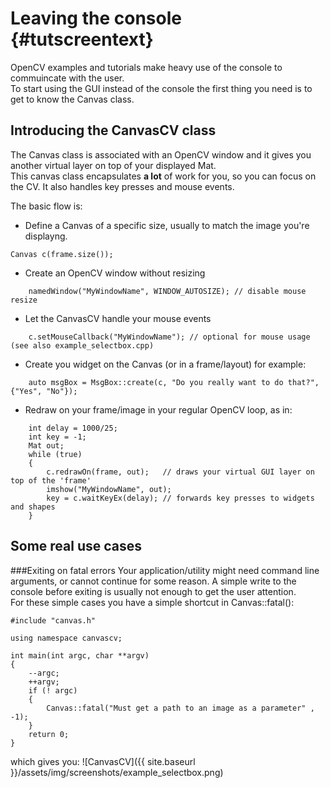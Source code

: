 Leaving the console {#tutscreentext}
===================
OpenCV examples and tutorials make heavy use of the console to commuincate with the user.  
To start using the GUI instead of the console the first thing you need is to get to know the Canvas class.

Introducing the CanvasCV class
------------------------------
The Canvas class is associated with an OpenCV window and it gives you another virtual layer on top of your displayed Mat.  
This canvas class encapsulates **a lot** of work for you, so you can focus on the CV. It also handles key presses
and mouse events.

The basic flow is:
* Define a Canvas of a specific size, usually to match the image you're displayng.
~~~~~~~{.cpp}
Canvas c(frame.size());
~~~~~~~

* Create an OpenCV window without resizing
~~~~~~~{.cpp}
    namedWindow("MyWindowName", WINDOW_AUTOSIZE); // disable mouse resize
~~~~~~~

* Let the CanvasCV handle your mouse events
~~~~~~~{.cpp}
    c.setMouseCallback("MyWindowName"); // optional for mouse usage (see also example_selectbox.cpp)
~~~~~~~

* Create you widget on the Canvas (or in a frame/layout) for example:
~~~~~~~{.cpp}
    auto msgBox = MsgBox::create(c, "Do you really want to do that?", {"Yes", "No"});
~~~~~~~

* Redraw on your frame/image in your regular OpenCV loop, as in:
~~~~~~~{.cpp}
    int delay = 1000/25;
    int key = -1;
    Mat out;
    while (true)
    {
        c.redrawOn(frame, out);   // draws your virtual GUI layer on top of the 'frame'
        imshow("MyWindowName", out);
        key = c.waitKeyEx(delay); // forwards key presses to widgets and shapes
    }
~~~~~~~

Some real use cases
-------------------
###Exiting on fatal errors
Your application/utility might need command line arguments, or cannot continue for some reason.
 A simple write to the console before exiting is usually not enough to get the user attention.  
For these simple cases you have a simple shortcut in Canvas::fatal():
~~~~~~~{.cpp}
#include "canvas.h"

using namespace canvascv;

int main(int argc, char **argv)
{
    --argc;
    ++argv;
    if (! argc)
    {
        Canvas::fatal("Must get a path to an image as a parameter" , -1);
    }
    return 0;
}
~~~~~~~

which gives you:
![CanvasCV]({{ site.baseurl }}/assets/img/screenshots/example_selectbox.png)


